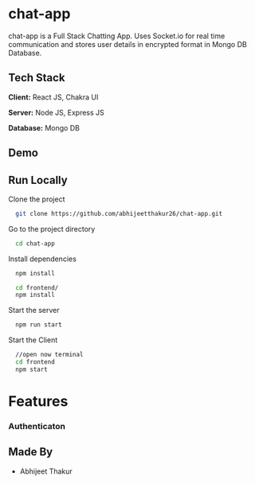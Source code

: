 
# chat-app

chat-app is a Full Stack Chatting App.
Uses Socket.io for real time communication and stores user details in encrypted format in Mongo DB Database.
## Tech Stack

**Client:** React JS, Chakra UI

**Server:** Node JS, Express JS

**Database:** Mongo DB
  
## Demo



## Run Locally

Clone the project

```bash
  git clone https://github.com/abhijeetthakur26/chat-app.git
```

Go to the project directory

```bash
  cd chat-app
```

Install dependencies

```bash
  npm install
```

```bash
  cd frontend/
  npm install
```

Start the server

```bash
  npm run start
```
Start the Client

```bash
  //open now terminal
  cd frontend
  npm start
```

  
# Features

### Authenticaton

## Made By

- Abhijeet Thakur

  
